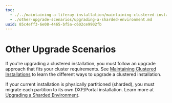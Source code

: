 ```yaml
---
toc:
  - ./../maintaining-a-liferay-installation/maintaining-clustered-installations.md
  - ./other-upgrade-scenarios/upgrading-a-sharded-environment.md
uuid: 85c4eff3-6e08-4465-bf5a-c602ce9902fb
---
```

# Other Upgrade Scenarios

If you're upgrading a clustered installation, you must follow an upgrade approach that fits your cluster requirements. See [Maintaining Clustered Installations](../maintaining-a-liferay-installation/maintaining-clustered-installations.md) to learn the different ways to upgrade a clustered installation.

If your current installation is physically partitioned (sharded), you must migrate each partition to its own DXP/Portal installation. Learn more at [Upgrading a Sharded Environment](./other-upgrade-scenarios/upgrading-a-sharded-environment.md).